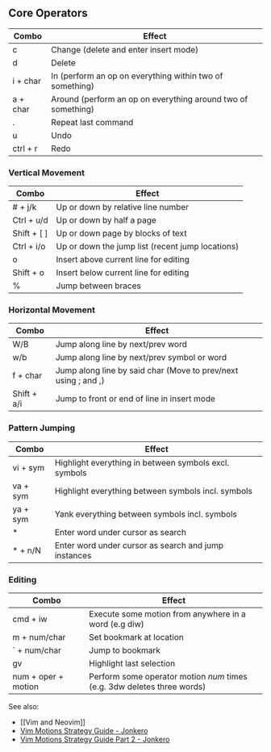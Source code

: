## Core Operators

| Combo    | Effect                                                       |
| -------- | ------------------------------------------------------------ |
| c        | Change (delete and enter insert mode)                        |
| d        | Delete                                                       |
| i + char | In (perform an op on everything within two of something)     |
| a + char | Around (perform an op on everything around two of something) |
| .        | Repeat last command                                          |
| u        | Undo                                                         |
| ctrl + r | Redo                                                         |

### Vertical Movement

| Combo       | Effect                                           |
| ----------- | ------------------------------------------------ |
| # + j/k     | Up or down by relative line number               |
| Ctrl + u/d  | Up or down by half a page                        |
| Shift + [ ] | Up or down page by blocks of text                |
| Ctrl + i/o  | Up or down the jump list (recent jump locations) |
| o           | Insert above current line for editing            |
| Shift + o   | Insert below current line for editing            |
| %           | Jump between braces                              |
### Horizontal Movement

| Combo       | Effect                                                         |
| ----------- | -------------------------------------------------------------- |
| W/B         | Jump along line by next/prev word                              |
| w/b         | Jump along line by next/prev symbol or word                    |
| f + char    | Jump along line by said char (Move to prev/next using ; and ,) |
| Shift + a/i | Jump to front or end of line in insert mode                    |

### Pattern Jumping

| Combo    | Effect                                                |
| -------- | ----------------------------------------------------- |
| vi + sym | Highlight everything in between symbols excl. symbols |
| va + sym | Highlight everything between symbols incl. symbols    |
| ya + sym | Yank everything between symbols incl. symbols         |
| *        | Enter word under cursor as search                     |
| * + n/N  | Enter word under cursor as search and jump instances  |

### Editing

| Combo               | Effect                                                                      |
| ------------------- | --------------------------------------------------------------------------- |
| cmd + iw            | Execute some motion from anywhere in a word (e.g diw)                       |
| m + num/char        | Set bookmark at location                                                    |
| \` + num/char       | Jump to bookmark                                                            |
| gv                  | Highlight last selection                                                    |
| num + oper + motion | Perform some operator motion *num* times <br>(e.g. 3dw deletes three words) |



See also:
- [[Vim and Neovim]]
- [Vim Motions Strategy Guide - Jonkero](https://www.youtube.com/watch?v=ibNvyTD4Icg)
- [Vim Motions Strategy Guide Part 2 - Jonkero](https://www.youtube.com/watch?v=zGijq0rUsig)
